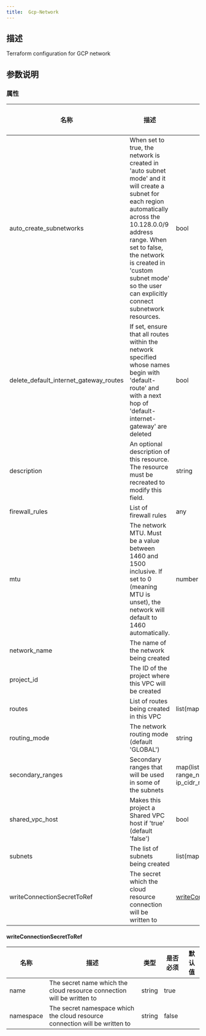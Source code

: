 ```yaml
---
title:  Gcp-Network
---
```


## 描述

Terraform configuration for GCP network

## 参数说明


### 属性

 名称 | 描述 | 类型 | 是否必须 | 默认值 
 ------------ | ------------- | ------------- | ------------- | ------------- 
 auto_create_subnetworks | When set to true, the network is created in 'auto subnet mode' and it will create a subnet for each region automatically across the 10.128.0.0/9 address range. When set to false, the network is created in 'custom subnet mode' so the user can explicitly connect subnetwork resources. | bool | false |  
 delete_default_internet_gateway_routes | If set, ensure that all routes within the network specified whose names begin with 'default-route' and with a next hop of 'default-internet-gateway' are deleted | bool | false |  
 description | An optional description of this resource. The resource must be recreated to modify this field. | string | false |  
 firewall_rules | List of firewall rules | any | false |  
 mtu | The network MTU. Must be a value between 1460 and 1500 inclusive. If set to 0 (meaning MTU is unset), the network will default to 1460 automatically. | number | false |  
 network_name | The name of the network being created |  | true |  
 project_id | The ID of the project where this VPC will be created |  | true |  
 routes | List of routes being created in this VPC | list(map(string)) | false |  
 routing_mode | The network routing mode (default 'GLOBAL') | string | false |  
 secondary_ranges | Secondary ranges that will be used in some of the subnets | map(list(object({ range_name = string, ip_cidr_range = string }))) | false |  
 shared_vpc_host | Makes this project a Shared VPC host if 'true' (default 'false') | bool | false |  
 subnets | The list of subnets being created | list(map(string)) | true |  
 writeConnectionSecretToRef | The secret which the cloud resource connection will be written to | [writeConnectionSecretToRef](#writeConnectionSecretToRef) | false |  


#### writeConnectionSecretToRef

 名称 | 描述 | 类型 | 是否必须 | 默认值 
 ------------ | ------------- | ------------- | ------------- | ------------- 
 name | The secret name which the cloud resource connection will be written to | string | true |  
 namespace | The secret namespace which the cloud resource connection will be written to | string | false |  
